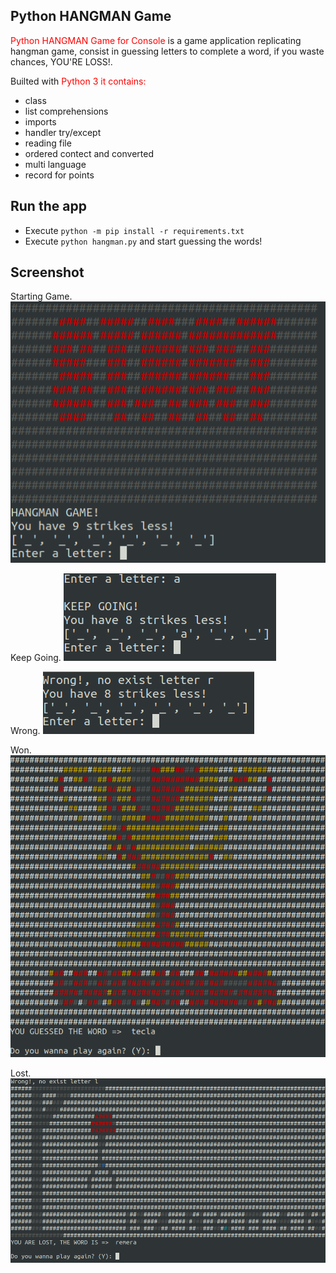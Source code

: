 ## Python HANGMAN Game

<span style="color:red">Python HANGMAN Game for Console</span> is a game application replicating hangman game, consist in guessing letters to complete a word, if you waste chances, YOU'RE LOSS!.

Builted with <span style="color:red">Python 3 it contains:

-   class
-   list comprehensions
-   imports
-   handler try/except
-   reading file
-   ordered contect and converted
-   multi language
-   record for points

## Run the app

-   Execute `python -m pip install -r requirements.txt`
-   Execute `python hangman.py` and start guessing the words!

## Screenshot

Starting Game.
![](img/start.png)

Keep Going.
![](img/keepgoing.png)

Wrong.
![](img/wrong.png)

Won.
![](img/won.png)

Lost.
![](img/lost.png)
